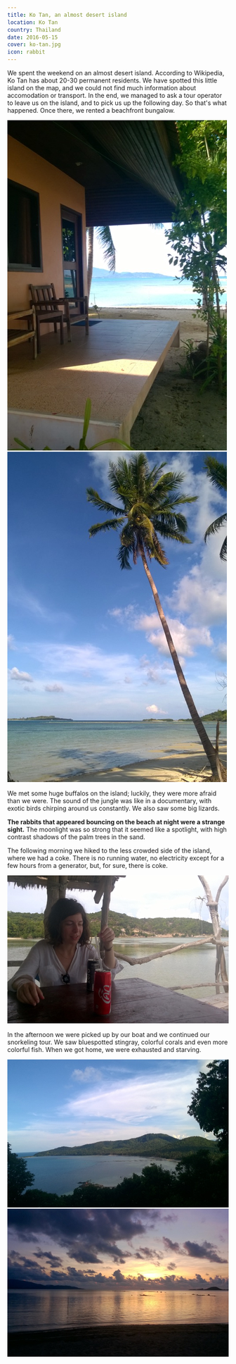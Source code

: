 ```yaml
---
title: Ko Tan, an almost desert island
location: Ko Tan
country: Thailand
date: 2016-05-15
cover: ko-tan.jpg
icon: rabbit
---
```


We spent the weekend on an almost desert island. According to Wikipedia, Ko Tan has about 20-30 permanent residents. We have spotted this little island on the map, and we could not find much information about accomodation or transport. In the end, we managed to ask a tour operator to leave us on the island, and to pick us up the following day. So that's what happened. Once there, we rented a beachfront bungalow.

![](../../img/0515-1.jpg)
![](../../img/0515-2.jpg)

We met some huge buffalos on the island; luckily, they were more afraid than we were. The sound of the jungle was like in a documentary, with exotic birds chirping around us constantly. We also saw some big lizards.

**The rabbits that appeared bouncing on the beach at night were a strange sight.** The moonlight was so strong that it seemed like a spotlight, with high contrast shadows of the palm trees in the sand.

The following morning we hiked to the less crowded side of the island, where we had a coke. There is no running water, no electricity except for a few hours from a generator, but, for sure, there is coke. 

![](../../img/0515-6.jpg)

In the afternoon we were picked up by our boat and we continued our snorkeling tour. We saw bluespotted stingray, colorful corals and even more colorful fish. When we got home, we were exhausted and starving.

![](../../img/0515-4.jpg)
![](../../img/0515-5.jpg)
